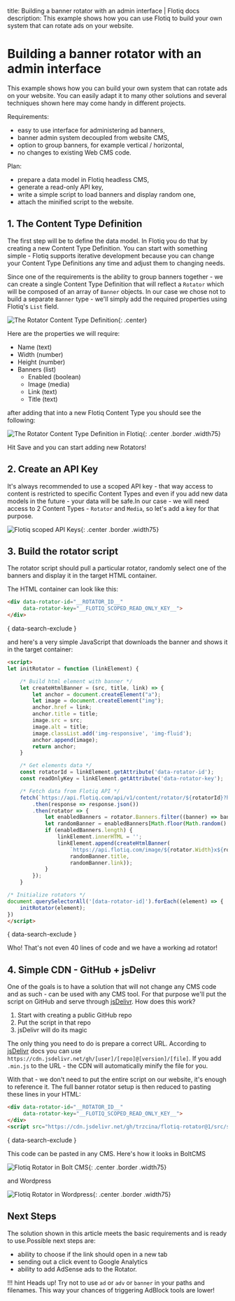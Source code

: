title: Building a banner rotator with an admin interface | Flotiq docs
description: This example shows how you can use Flotiq to build your own system that can rotate ads on your website.

# Building a banner rotator with an admin interface

This example shows how you can build your own system that can rotate ads on your website. You can easily adapt it to many other solutions and several techniques shown here may come handy in different projects.

Requirements:

- easy to use interface for administering ad banners,
- banner admin system decoupled from website CMS,
- option to group banners, for example vertical / horizontal,
- no changes to existing Web CMS code.

Plan:

- prepare a data model in Flotiq headless CMS,
- generate a read-only API key,
- write a simple script to load banners and display random one,
- attach the minified script to the website.

## 1. The Content Type Definition

The first step will be to define the data model. In Flotiq you do that by creating a new Content Type Definition. You can start with something simple - Flotiq supports iterative development because you can change your Content Type Definitions any time and adjust them to changing needs.

Since one of the requirements is the ability to group banners together - we can create a single Content Type Definition that will reflect a `Rotator` which will be composed of an array of `Banner` objects. In our case we chose not to build a separate `Banner` type - we'll simply add the required properties using Flotiq's `List` field.

![The Rotator Content Type Definition](images/building-a-banner-rotator/rotator-content-type-definition-sketch.png){: .center}

Here are the properties we will require:

* Name (text)
* Width (number)
* Height (number)
* Banners (list)
    * Enabled (boolean)
    * Image (media)
    * Link (text)
    * Title (text)

after adding that into a new Flotiq Content Type you should see the following:

![The Rotator Content Type Definition in Flotiq](images/building-a-banner-rotator/rotator-content-type-definition-flotiq.png){: .center .border .width75}

Hit Save and you can start adding new Rotators!

## 2. Create an API Key

It's always recommended to use a scoped API key - that way access to content is restricted to specific Content Types and even if you add new data models in the future - your data will be safe.In our case - we will need access to 2 Content Types - `Rotator` and `Media`, so let's add a key for that purpose.

![Flotiq scoped API Keys](images/building-a-banner-rotator/flotiq-api-keys.png){: .center .border .width75}

## 3. Build the rotator script

The rotator script should pull a particular rotator, randomly select one of the banners and display it in the target HTML container.

The HTML container can look like this:

```html
<div data-rotator-id="__ROTATOR_ID__" 
     data-rotator-key="__FLOTIQ_SCOPED_READ_ONLY_KEY__">
</div>
```
{ data-search-exclude }

and here's a very simple JavaScript that downloads the banner and shows it in the target container:

```html
<script>
let initRotator = function (linkElement) {

    /* Build html element with banner */
    let createHtmlBanner = (src, title, link) => {
        let anchor = document.createElement("a");
        let image = document.createElement("img");
        anchor.href = link;
        anchor.title = title;
        image.src = src;
        image.alt = title;
        image.classList.add('img-responsive', 'img-fluid');
        anchor.append(image);
        return anchor;
    }

    /* Get elements data */
    const rotatorId = linkElement.getAttribute('data-rotator-id');
    const readOnlyKey = linkElement.getAttribute('data-rotator-key');

    /* Fetch data from Flotiq API */
    fetch(`https://api.flotiq.com/api/v1/content/rotator/${rotatorId}?hydrate=1&auth_token=${readOnlyKey}`)
        .then(response => response.json())
        .then(rotator => {
            let enabledBanners = rotator.Banners.filter((banner) => banner.enabled === true);
            let randomBanner = enabledBanners[Math.floor(Math.random() * enabledBanners.length)];
            if (enabledBanners.length) {
                linkElement.innerHTML = '';
                linkElement.append(createHtmlBanner(
                    `https://api.flotiq.com/image/${rotator.Width}x${rotator.Height}/${randomBanner.image[0].id}.${randomBanner.image[0].extension}`,
                    randomBanner.title,
                    randomBanner.link));
            }
        });
    }

/* Initialize rotators */
document.querySelectorAll('[data-rotator-id]').forEach((element) => {
    initRotator(element);
})
</script>
```
{ data-search-exclude }

Who! That's not even 40 lines of code and we have a working ad rotator!

## 4. Simple CDN - GitHub + jsDelivr

One of the goals is to have a solution that will not change any CMS code and as such - can be used with any CMS tool. For that purpose we'll put the script on GitHub and serve through [jsDelivr](https://jsdelivr.com). How does this work?

1. Start with creating a public GitHub repo
2. Put the script in that repo
3. jsDelivr will do its magic
 
The only thing you need to do is prepare a correct URL. According to [jsDelivr](https://www.jsdelivr.com/features) docs you can use `https://cdn.jsdelivr.net/gh/[user]/[repo]@[version]/[file]`. If you add `.min.js` to the URL - the CDN will automatically minify the file for you.

With that - we don't need to put the entire script on our website, it's enough to reference it. The full banner rotator setup is then reduced to pasting these lines in your HTML:

```html
<div data-rotator-id="__ROTATOR_ID__" 
     data-rotator-key="__FLOTIQ_SCOPED_READ_ONLY_KEY__">
</div>
<script src="https://cdn.jsdelivr.net/gh/trzcina/flotiq-rotator@1/src/script.min.js" defer></script>
```
{ data-search-exclude }

This code can be pasted in any CMS. Here's how it looks in BoltCMS 

![Flotiq Rotator in Bolt CMS](images/building-a-banner-rotator/rotator-bolt-cms.png){: .center .border .width75}

and Wordpress

![Flotiq Rotator in Wordpress](images/building-a-banner-rotator/rotator-wordpress.png){: .center .border .width75}


## Next Steps

The solution shown in this article meets the basic requirements and is ready to use.Possible next steps are:

- ability to choose if the link should open in a new tab
- sending out a click event to Google Analytics
- ability to add AdSense ads to the Rotator.

!!! hint 
        Heads up! Try not to use `ad` or `adv` or `banner` in your paths and filenames. This way your chances of triggering AdBlock tools are lower!
